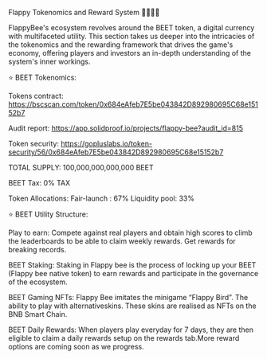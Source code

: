 Flappy Tokenomics and Reward System 🐝🐝🐝🐝

FlappyBee's ecosystem revolves around the BEET token, a digital currency with multifaceted utility. This section takes us deeper into the intricacies of the tokenomics and the rewarding framework that drives the game's economy, offering players and investors an in-depth understanding of the system's inner workings.

⭐️ BEET Tokenomics:

Tokens contract:
https://bscscan.com/token/0x684eAfeb7E5be043842D892980695C68e15152b7

Audit report:
https://app.solidproof.io/projects/flappy-bee?audit_id=815

Token security:
https://gopluslabs.io/token-security/56/0x684eAfeb7E5be043842D892980695C68e15152b7

TOTAL SUPPLY: 100,000,000,000,000 BEET

BEET Tax: 0% TAX

Token Allocations:
Fair-launch : 67%
Liquidity pool: 33%

⭐️ BEET Utility Structure:

Play to earn: 
Compete against real players and obtain high scores to climb the leaderboards to be able to claim weekly rewards. Get rewards for breaking records.

BEET Staking: 
Staking in Flappy bee is the process of locking up your BEET (Flappy bee native token) to earn rewards and participate in the governance of the ecosystem.

BEET Gaming NFTs:
Flappy Bee imitates the minigame “Flappy Bird”. The ability to play with alternativeskins. These skins are realised as NFTs on the BNB Smart Chain.

BEET Daily Rewards:
When players play everyday for 7 days, they are then eligible to claim a daily rewards setup on the rewards tab.More reward options are coming soon as we progress.
